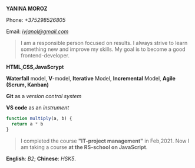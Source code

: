 **YANINA MOROZ**

Phone:   *+375298526805*

Email:    *ivjanol@gmail.com* 
 
> I am a responsible person focused on results. I always strive to learn something new and improve my skills. My goal is to become a good frontend-developer.

**HTML,CSS,JavaScrypt**

**Waterfall** model, **V**-model, **Iterative** Model, **Incremental** Model, **Agile (Scrum, Kanban)**

**Git** as a *version control system*

**VS code** as an *instrument*

```javascript
function multiply(a, b) {
  return a * b
}
```

> I completed the course **"IT-project management"** in Feb,2021. Now I am taking a course **at the RS-school on JavaScript**.

**English**: *B2*;
**Chinese**: *HSK5*.
